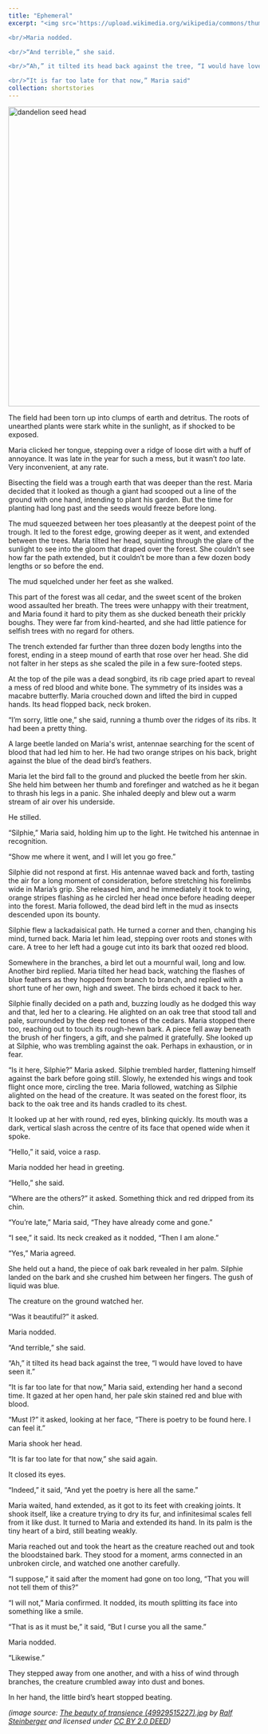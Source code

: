```yaml
---
title: "Ephemeral"
excerpt: "<img src='https://upload.wikimedia.org/wikipedia/commons/thumb/d/d3/The_beauty_of_transience_%2849929515227%29.jpg/1200px-The_beauty_of_transience_%2849929515227%29.jpg?20210923110516' alt='dandelion seed head' width='400'><br/>“Was it beautiful?” it asked.

<br/>Maria nodded.

<br/>“And terrible,” she said.

<br/>“Ah,” it tilted its head back against the tree, “I would have loved to have seen it.”

<br/>“It is far too late for that now,” Maria said"
collection: shortstories
---
```


<img src="https://upload.wikimedia.org/wikipedia/commons/thumb/d/d3/The_beauty_of_transience_%2849929515227%29.jpg/1200px-The_beauty_of_transience_%2849929515227%29.jpg?20210923110516" width="600" alt="dandelion seed head">

The field had been torn up into clumps of earth and detritus. The roots of unearthed plants were stark white in the sunlight, as if shocked to be exposed. 

Maria clicked her tongue, stepping over a ridge of loose dirt with a huff of annoyance. It was late in the year for such a mess, but it wasn’t *too* late. Very inconvenient, at any rate.

Bisecting the field was a trough earth that was deeper than the rest. Maria decided that it looked as though a giant had scooped out a line of the ground with one hand, intending to plant his garden. But the time for planting had long past and the seeds would freeze before long.

The mud squeezed between her toes pleasantly at the deepest point of the trough. It led to the forest edge, growing deeper as it went, and extended between the trees. Maria tilted her head, squinting through the glare of the sunlight to see into the gloom that draped over the forest. She couldn’t see how far the path extended, but it couldn’t be more than a few dozen body lengths or so before the end.

The mud squelched under her feet as she walked.

This part of the forest was all cedar, and the sweet scent of the broken wood assaulted her breath. The trees were unhappy with their treatment, and Maria found it hard to pity them as she ducked beneath their prickly boughs. They were far from kind-hearted, and she had little patience for selfish trees with no regard for others.

The trench extended far further than three dozen body lengths into the forest, ending in a steep mound of earth that rose over her head. She did not falter in her steps as she scaled the pile in a few sure-footed steps.

At the top of the pile was a dead songbird, its rib cage pried apart to reveal a mess of red blood and white bone. The symmetry of its insides was a macabre butterfly. Maria crouched down and lifted the bird in cupped hands. Its head flopped back, neck broken.

“I’m sorry, little one,” she said, running a thumb over the ridges of its ribs. It had been a pretty thing.

A large beetle landed on Maria's wrist, antennae searching for the scent of blood that had led him to her. He had two orange stripes on his back, bright against the blue of the dead bird’s feathers.

Maria let the bird fall to the ground and plucked the beetle from her skin. She held him between her thumb and forefinger and watched as he it began to thrash his legs in a panic. She inhaled deeply and blew out a warm stream of air over his underside. 

He stilled.

“Silphie,” Maria said, holding him up to the light. He twitched his antennae in recognition.

“Show me where it went, and I will let you go free.”

Silphie did not respond at first. His antennae waved back and forth, tasting the air for a long moment of consideration, before stretching his forelimbs wide in Maria’s grip. She released him, and he immediately it took to wing, orange stripes flashing as he circled her head once before heading deeper into the forest. Maria followed, the dead bird left in the mud as insects descended upon its bounty.

Silphie flew a lackadaisical path. He turned a corner and then, changing his mind, turned back. Maria let him lead, stepping over roots and stones with care. A tree to her left had a gouge cut into its bark that oozed red blood. 

Somewhere in the branches, a bird let out a mournful wail, long and low. Another bird replied. Maria tilted her head back, watching the flashes of blue feathers as they hopped from branch to branch, and replied with a short tune of her own, high and sweet. The birds echoed it back to her.

Silphie finally decided on a path and, buzzing loudly as he dodged this way and that, led her to a clearing. He alighted on an oak tree that stood tall and pale, surrounded by the deep red tones of the cedars. Maria stopped there too, reaching out to touch its rough-hewn bark. A piece fell away beneath the brush of her fingers, a gift, and she palmed it gratefully. She looked up at Silphie, who was trembling against the oak. Perhaps in exhaustion, or in fear.

“Is it here, Silphie?” Maria asked. Silphie trembled harder, flattening himself against the bark before going still. Slowly, he extended his wings and took flight once more, circling the tree. Maria followed, watching as Silphie alighted on the head of the creature. It was seated on the forest floor, its back to the oak tree and its hands cradled to its chest.

It looked up at her with round, red eyes, blinking quickly. Its mouth was a dark, vertical slash across the centre of its face that opened wide when it spoke.

“Hello,” it said, voice a rasp.

Maria nodded her head in greeting.

“Hello,” she said.

“Where are the others?” it asked. Something thick and red dripped from its chin.

“You’re late,” Maria said, “They have already come and gone.”

“I see,” it said. Its neck creaked as it nodded, “Then I am alone.”

“Yes,” Maria agreed.

She held out a hand, the piece of oak bark revealed in her palm. Silphie landed on the bark and she crushed him between her fingers. The gush of liquid was blue. 

The creature on the ground watched her.

“Was it beautiful?” it asked.

Maria nodded.

“And terrible,” she said.

“Ah,” it tilted its head back against the tree, “I would have loved to have seen it.”

“It is far too late for that now,” Maria said, extending her hand a second time. It gazed at her open hand, her pale skin stained red and blue with blood.

“Must I?” it asked, looking at her face, “There is poetry to be found here. I can feel it.”

Maria shook her head.

“It is far too late for that now,” she said again.

It closed its eyes.

“Indeed,” it said, “And yet the poetry is here all the same.”

Maria waited, hand extended, as it got to its feet with creaking joints. It shook itself, like a creature trying to dry its fur, and infinitesimal scales fell from it like dust. It turned to Maria and extended its hand. In its palm is the tiny heart of a bird, still beating weakly.

Maria reached out and took the heart as the creature reached out and took the bloodstained bark. They stood for a moment, arms connected in an unbroken circle, and watched one another carefully.

“I suppose,” it said after the moment had gone on too long, “That you will not tell them of this?”

“I will not,” Maria confirmed. It nodded, its mouth splitting its face into something like a smile.

“That is as it must be,” it said, “But I curse you all the same.”

Maria nodded.

“Likewise.”

They stepped away from one another, and with a hiss of wind through branches, the creature crumbled away into dust and bones.

In her hand, the little bird’s heart stopped beating.

*(image source: [The beauty of transience (49929515227).jpg](https://commons.wikimedia.org/wiki/File:The_beauty_of_transience_(49929515227).jpg) by [Ralf Steinberger](https://www.flickr.com/people/145472109@N04) and licensed under [CC BY 2.0 DEED](https://creativecommons.org/licenses/by/2.0/deed.en))*
